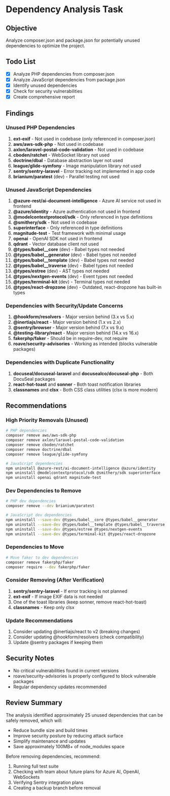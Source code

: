 # Dependency Analysis Task

## Objective
Analyze composer.json and package.json for potentially unused dependencies to optimize the project.

## Todo List

- [x] Analyze PHP dependencies from composer.json
- [x] Analyze JavaScript dependencies from package.json
- [x] Identify unused dependencies
- [x] Check for security vulnerabilities
- [x] Create comprehensive report

## Findings

### Unused PHP Dependencies

1. **ext-exif** - Not used in codebase (only referenced in composer.json)
2. **aws/aws-sdk-php** - Not used in codebase
3. **axlon/laravel-postal-code-validation** - Not used in codebase
4. **cboden/ratchet** - WebSocket library not used
5. **doctrine/dbal** - Database abstraction layer not used
6. **league/glide-symfony** - Image manipulation library not used
7. **sentry/sentry-laravel** - Error tracking not implemented in app code
8. **brianium/paratest** (dev) - Parallel testing not used

### Unused JavaScript Dependencies

1. **@azure-rest/ai-document-intelligence** - Azure AI service not used in frontend
2. **@azure/identity** - Azure authentication not used in frontend
3. **@modelcontextprotocol/sdk** - Only referenced in type definitions
4. **@smithery/sdk** - Not used in codebase
5. **superinterface** - Only referenced in type definitions
6. **magnitude-test** - Test framework with minimal usage
7. **openai** - OpenAI SDK not used in frontend
8. **qdrant** - Vector database client not used
9. **@types/babel__core** (dev) - Babel types not needed
10. **@types/babel__generator** (dev) - Babel types not needed
11. **@types/babel__template** (dev) - Babel types not needed
12. **@types/babel__traverse** (dev) - Babel types not needed
13. **@types/estree** (dev) - AST types not needed
14. **@types/nextgen-events** (dev) - Event types not needed
15. **@types/terminal-kit** (dev) - Terminal types not needed
16. **@types/react-dropzone** (dev) - Outdated, react-dropzone has built-in types

### Dependencies with Security/Update Concerns

1. **@hookform/resolvers** - Major version behind (3.x vs 5.x)
2. **@inertiajs/react** - Major version behind (1.x vs 2.x)
3. **@sentry/browser** - Major version behind (7.x vs 9.x)
4. **@testing-library/react** - Major version behind (14.x vs 16.x)
5. **fakerphp/faker** - Should be in require-dev, not require
6. **roave/security-advisories** - Working as intended (blocks vulnerable packages)

### Dependencies with Duplicate Functionality

1. **docuseal/docuseal-laravel** and **docusealco/docuseal-php** - Both DocuSeal packages
2. **react-hot-toast** and **sonner** - Both toast notification libraries
3. **classnames** and **clsx** - Both CSS class utilities (clsx is more modern)

## Recommendations

### High Priority Removals (Unused)
```bash
# PHP dependencies
composer remove aws/aws-sdk-php
composer remove axlon/laravel-postal-code-validation
composer remove cboden/ratchet
composer remove doctrine/dbal
composer remove league/glide-symfony

# JavaScript dependencies
npm uninstall @azure-rest/ai-document-intelligence @azure/identity
npm uninstall @modelcontextprotocol/sdk @smithery/sdk superinterface
npm uninstall openai qdrant magnitude-test
```

### Dev Dependencies to Remove
```bash
# PHP dev dependencies
composer remove --dev brianium/paratest

# JavaScript dev dependencies
npm uninstall --save-dev @types/babel__core @types/babel__generator
npm uninstall --save-dev @types/babel__template @types/babel__traverse
npm uninstall --save-dev @types/estree @types/nextgen-events
npm uninstall --save-dev @types/terminal-kit @types/react-dropzone
```

### Dependencies to Move
```bash
# Move faker to dev dependencies
composer remove fakerphp/faker
composer require --dev fakerphp/faker
```

### Consider Removing (After Verification)
1. **sentry/sentry-laravel** - If error tracking is not planned
2. **ext-exif** - If image EXIF data is not needed
3. One of the toast libraries (keep sonner, remove react-hot-toast)
4. **classnames** - Keep only clsx

### Update Recommendations
1. Consider updating @inertiajs/react to v2 (breaking changes)
2. Consider updating @hookform/resolvers (check compatibility)
3. Update @sentry packages if keeping them

## Security Notes

- No critical vulnerabilities found in current versions
- roave/security-advisories is properly configured to block vulnerable packages
- Regular dependency updates recommended

## Review Summary

The analysis identified approximately 25 unused dependencies that can be safely removed, which will:
- Reduce bundle size and build times
- Improve security posture by reducing attack surface
- Simplify maintenance and updates
- Save approximately 100MB+ of node_modules space

Before removing dependencies, recommend:
1. Running full test suite
2. Checking with team about future plans for Azure AI, OpenAI, WebSockets
3. Verifying Sentry integration plans
4. Creating a backup branch before removal